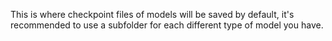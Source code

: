 This is where checkpoint files of models will be saved by default, it's recommended to use a subfolder for each different type of model you have.